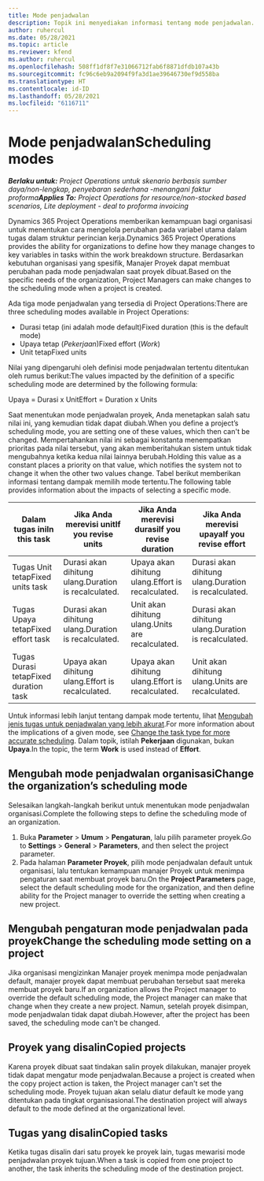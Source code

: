 ```yaml
---
title: Mode penjadwalan
description: Topik ini menyediakan informasi tentang mode penjadwalan.
author: ruhercul
ms.date: 05/28/2021
ms.topic: article
ms.reviewer: kfend
ms.author: ruhercul
ms.openlocfilehash: 508ff1df8f7e31066712fab6f8871dfdb107a43b
ms.sourcegitcommit: fc96c6eb9a2094f9fa3d1ae39646730ef9d558ba
ms.translationtype: HT
ms.contentlocale: id-ID
ms.lasthandoff: 05/28/2021
ms.locfileid: "6116711"
---
```

# <a name="scheduling-modes"></a><span data-ttu-id="bf680-103">Mode penjadwalan</span><span class="sxs-lookup"><span data-stu-id="bf680-103">Scheduling modes</span></span>

<span data-ttu-id="bf680-104">_**Berlaku untuk:** Project Operations untuk skenario berbasis sumber daya/non-lengkap, penyebaran sederhana -menangani faktur proforma_</span><span class="sxs-lookup"><span data-stu-id="bf680-104">_**Applies To:** Project Operations for resource/non-stocked based scenarios, Lite deployment - deal to proforma invoicing_</span></span>


<span data-ttu-id="bf680-105">Dynamics 365 Project Operations memberikan kemampuan bagi organisasi untuk menentukan cara mengelola perubahan pada variabel utama dalam tugas dalam struktur perincian kerja.</span><span class="sxs-lookup"><span data-stu-id="bf680-105">Dynamics 365 Project Operations provides the ability for organizations to define how they manage changes to key variables in tasks within the work breakdown structure.</span></span> <span data-ttu-id="bf680-106">Berdasarkan kebutuhan organisasi yang spesifik, Manajer Proyek dapat membuat perubahan pada mode penjadwalan saat proyek dibuat.</span><span class="sxs-lookup"><span data-stu-id="bf680-106">Based on the specific needs of the organization, Project Managers can make changes to the scheduling mode when a project is created.</span></span>

<span data-ttu-id="bf680-107">Ada tiga mode penjadwalan yang tersedia di Project Operations:</span><span class="sxs-lookup"><span data-stu-id="bf680-107">There are three scheduling modes available in Project Operations:</span></span>

  - <span data-ttu-id="bf680-108">Durasi tetap (ini adalah mode default)</span><span class="sxs-lookup"><span data-stu-id="bf680-108">Fixed duration (this is the default mode)</span></span>
  - <span data-ttu-id="bf680-109">Upaya tetap (*Pekerjaan*)</span><span class="sxs-lookup"><span data-stu-id="bf680-109">Fixed effort (*Work*)</span></span>
  - <span data-ttu-id="bf680-110">Unit tetap</span><span class="sxs-lookup"><span data-stu-id="bf680-110">Fixed units</span></span>

<span data-ttu-id="bf680-111">Nilai yang dipengaruhi oleh definisi mode penjadwalan tertentu ditentukan oleh rumus berikut:</span><span class="sxs-lookup"><span data-stu-id="bf680-111">The values impacted by the definition of a specific scheduling mode are determined by the following formula:</span></span>

  <span data-ttu-id="bf680-112">Upaya = Durasi x Unit</span><span class="sxs-lookup"><span data-stu-id="bf680-112">Effort  = Duration x Units</span></span>

<span data-ttu-id="bf680-113">Saat menentukan mode penjadwalan proyek, Anda menetapkan salah satu nilai ini, yang kemudian tidak dapat diubah.</span><span class="sxs-lookup"><span data-stu-id="bf680-113">When you define a project’s scheduling mode, you are setting one of these values, which then can't be changed.</span></span> <span data-ttu-id="bf680-114">Mempertahankan nilai ini sebagai konstanta menempatkan prioritas pada nilai tersebut, yang akan memberitahukan sistem untuk tidak mengubahnya ketika kedua nilai lainnya berubah.</span><span class="sxs-lookup"><span data-stu-id="bf680-114">Holding this value as a constant places a priority on that value, which notifies the system not to change it when the other two values change.</span></span> <span data-ttu-id="bf680-115">Tabel berikut memberikan informasi tentang dampak memilih mode tertentu.</span><span class="sxs-lookup"><span data-stu-id="bf680-115">The following table provides information about the impacts of selecting a specific mode.</span></span>

| <span data-ttu-id="bf680-116">**Dalam tugas ini**</span><span class="sxs-lookup"><span data-stu-id="bf680-116">**In this task**</span></span>             | <span data-ttu-id="bf680-117">**Jika Anda merevisi unit**</span><span class="sxs-lookup"><span data-stu-id="bf680-117">**If you revise units**</span></span>   | <span data-ttu-id="bf680-118">**Jika Anda merevisi durasi**</span><span class="sxs-lookup"><span data-stu-id="bf680-118">**If you revise duration**</span></span> | <span data-ttu-id="bf680-119">**Jika Anda merevisi upaya**</span><span class="sxs-lookup"><span data-stu-id="bf680-119">**If you revise effort**</span></span>  |
|----------------------|---------------------------|----------------------------|---------------------------|
| <span data-ttu-id="bf680-120">Tugas Unit tetap</span><span class="sxs-lookup"><span data-stu-id="bf680-120">Fixed units task</span></span>     | <span data-ttu-id="bf680-121">Durasi akan dihitung ulang.</span><span class="sxs-lookup"><span data-stu-id="bf680-121">Duration is recalculated.</span></span> | <span data-ttu-id="bf680-122">Upaya akan dihitung ulang.</span><span class="sxs-lookup"><span data-stu-id="bf680-122">Effort is recalculated.</span></span>    | <span data-ttu-id="bf680-123">Durasi akan dihitung ulang.</span><span class="sxs-lookup"><span data-stu-id="bf680-123">Duration is recalculated.</span></span> |
| <span data-ttu-id="bf680-124">Tugas Upaya tetap</span><span class="sxs-lookup"><span data-stu-id="bf680-124">Fixed effort task</span></span>    | <span data-ttu-id="bf680-125">Durasi akan dihitung ulang.</span><span class="sxs-lookup"><span data-stu-id="bf680-125">Duration is recalculated.</span></span> | <span data-ttu-id="bf680-126">Unit akan dihitung ulang.</span><span class="sxs-lookup"><span data-stu-id="bf680-126">Units are recalculated.</span></span>    | <span data-ttu-id="bf680-127">Durasi akan dihitung ulang.</span><span class="sxs-lookup"><span data-stu-id="bf680-127">Duration is recalculated.</span></span> |
| <span data-ttu-id="bf680-128">Tugas Durasi tetap</span><span class="sxs-lookup"><span data-stu-id="bf680-128">Fixed duration task</span></span>  | <span data-ttu-id="bf680-129">Upaya akan dihitung ulang.</span><span class="sxs-lookup"><span data-stu-id="bf680-129">Effort is recalculated.</span></span>   | <span data-ttu-id="bf680-130">Upaya akan dihitung ulang.</span><span class="sxs-lookup"><span data-stu-id="bf680-130">Effort is recalculated.</span></span>    | <span data-ttu-id="bf680-131">Unit akan dihitung ulang.</span><span class="sxs-lookup"><span data-stu-id="bf680-131">Units are recalculated.</span></span>   |

<span data-ttu-id="bf680-132">Untuk informasi lebih lanjut tentang dampak mode tertentu, lihat [Mengubah jenis tugas untuk penjadwalan yang lebih akurat](https://support.microsoft.com/en-us/office/change-the-task-type-for-more-accurate-scheduling-b0b969ad-45bc-4e9e-8967-435587548a72).</span><span class="sxs-lookup"><span data-stu-id="bf680-132">For more information about the implications of a given mode, see [Change the task type for more accurate scheduling](https://support.microsoft.com/en-us/office/change-the-task-type-for-more-accurate-scheduling-b0b969ad-45bc-4e9e-8967-435587548a72).</span></span> <span data-ttu-id="bf680-133">Dalam topik, istilah **Pekerjaan** digunakan, bukan **Upaya**.</span><span class="sxs-lookup"><span data-stu-id="bf680-133">In the topic, the term **Work** is used instead of **Effort**.</span></span>

## <a name="change-the-organizations-scheduling-mode"></a><span data-ttu-id="bf680-134">Mengubah mode penjadwalan organisasi</span><span class="sxs-lookup"><span data-stu-id="bf680-134">Change the organization’s scheduling mode</span></span>

<span data-ttu-id="bf680-135">Selesaikan langkah-langkah berikut untuk menentukan mode penjadwalan organisasi.</span><span class="sxs-lookup"><span data-stu-id="bf680-135">Complete the following steps to define the scheduling mode of an organization.</span></span>

1. <span data-ttu-id="bf680-136">Buka **Parameter** \> **Umum** \> **Pengaturan**, lalu pilih parameter proyek.</span><span class="sxs-lookup"><span data-stu-id="bf680-136">Go to **Settings** \> **General** \> **Parameters**, and then select the project parameter.</span></span> 
2. <span data-ttu-id="bf680-137">Pada halaman **Parameter Proyek**, pilih mode penjadwalan default untuk organisasi, lalu tentukan kemampuan manajer Proyek untuk menimpa pengaturan saat membuat proyek baru.</span><span class="sxs-lookup"><span data-stu-id="bf680-137">On the **Project Parameters** page, select the default scheduling mode for the organization, and then define ability for the Project manager to override the setting when creating a new project.</span></span>

## <a name="change-the-scheduling-mode-setting-on-a-project"></a><span data-ttu-id="bf680-138">Mengubah pengaturan mode penjadwalan pada proyek</span><span class="sxs-lookup"><span data-stu-id="bf680-138">Change the scheduling mode setting on a project</span></span>

<span data-ttu-id="bf680-139">Jika organisasi mengizinkan Manajer proyek menimpa mode penjadwalan default, manajer proyek dapat membuat perubahan tersebut saat mereka membuat proyek baru.</span><span class="sxs-lookup"><span data-stu-id="bf680-139">If an organization allows the Project manager to override the default scheduling mode, the Project manager can make that change when they create a new project.</span></span> <span data-ttu-id="bf680-140">Namun, setelah proyek disimpan, mode penjadwalan tidak dapat diubah.</span><span class="sxs-lookup"><span data-stu-id="bf680-140">However, after the project has been saved, the scheduling mode can't be changed.</span></span>

## <a name="copied-projects"></a><span data-ttu-id="bf680-141">Proyek yang disalin</span><span class="sxs-lookup"><span data-stu-id="bf680-141">Copied projects</span></span>

<span data-ttu-id="bf680-142">Karena proyek dibuat saat tindakan salin proyek dilakukan, manajer proyek tidak dapat mengatur mode penjadwalan.</span><span class="sxs-lookup"><span data-stu-id="bf680-142">Because a project is created when the copy project action is taken, the Project manager can't set the scheduling mode.</span></span> <span data-ttu-id="bf680-143">Proyek tujuan akan selalu diatur default ke mode yang ditentukan pada tingkat organisasional.</span><span class="sxs-lookup"><span data-stu-id="bf680-143">The destination project will always default to the mode defined at the organizational level.</span></span>

## <a name="copied-tasks"></a><span data-ttu-id="bf680-144">Tugas yang disalin</span><span class="sxs-lookup"><span data-stu-id="bf680-144">Copied tasks</span></span>

<span data-ttu-id="bf680-145">Ketika tugas disalin dari satu proyek ke proyek lain, tugas mewarisi mode penjadwalan proyek tujuan.</span><span class="sxs-lookup"><span data-stu-id="bf680-145">When a task is copied from one project to another, the task inherits the scheduling mode of the destination project.</span></span>
